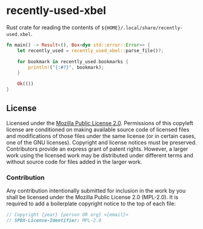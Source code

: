 # recently-used-xbel

Rust crate for reading the contents of `${HOME}/.local/share/recently-used.xbel`.

```rs
fn main() -> Result<(), Box<dyn std::error::Error>> {
    let recently_used = recently_used_xbel::parse_file()?;

    for bookmark in recently_used.bookmarks {
        println!("{:#?}", bookmark);
    }

    Ok(())
}
```

## License

Licensed under the [Mozilla Public License 2.0](https://choosealicense.com/licenses/mpl-2.0/). Permissions of this copyleft license are conditioned on making available source code of licensed files and modifications of those files under the same license (or in certain cases, one of the GNU licenses). Copyright and license notices must be preserved. Contributors provide an express grant of patent rights. However, a larger work using the licensed work may be distributed under different terms and without source code for files added in the larger work.

### Contribution

Any contribution intentionally submitted for inclusion in the work by you shall be licensed under the Mozilla Public License 2.0 (MPL-2.0). It is required to add a boilerplate copyright notice to the top of each file:

```rs
// Copyright {year} {person OR org} <{email}>
// SPDX-License-Identifier: MPL-2.0
```